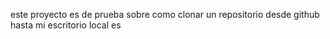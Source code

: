 este proyecto es de prueba sobre como clonar un repositorio desde github hasta mi escritorio local es
